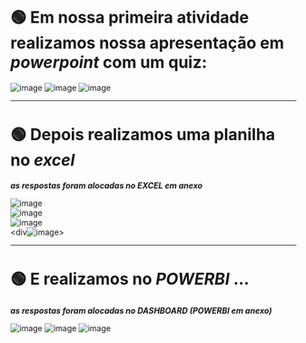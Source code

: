 # 	:green_circle: Em nossa primeira atividade realizamos nossa apresentação em _powerpoint_ com um quiz:

![image](https://github.com/user-attachments/assets/7142cc3e-1efd-4c7c-b6d4-5153dd6539af)
![image](https://github.com/user-attachments/assets/30d6141a-7891-4b3e-a8b4-814a777f0548)
![image](https://github.com/user-attachments/assets/02730648-d3c9-442d-bb96-674ddfb4bc8e)
_________________________________________

# 	:green_circle: Depois realizamos uma planilha no _excel_
***as respostas foram alocadas no _EXCEL_ em anexo***


![image](https://github.com/user-attachments/assets/94498a83-a6a8-4318-93ab-688db392b516)\
![image](https://github.com/user-attachments/assets/e2a73bd9-c303-4796-9ba3-ec9cadb03b7e)\
![image](https://github.com/user-attachments/assets/c998aa7f-34ac-4a4e-af47-b8f2c293f828)\
<div![image](https://github.com/user-attachments/assets/c7e2b1ae-f3a2-4369-aeaf-3d9e3e427379)>
_________________________________________

# 	:green_circle: E realizamos no _POWERBI_ ...
***as respostas foram alocadas no _DASHBOARD_ (_POWERBI_ em anexo)***

![image](https://github.com/user-attachments/assets/e6472a2c-6487-45db-bd6a-a32c9f9de884)
![image](https://github.com/user-attachments/assets/5474d918-8f05-4aaa-a82e-8874dac59d05)
![image](https://github.com/user-attachments/assets/09850936-d951-4675-855f-974777af6d06)
